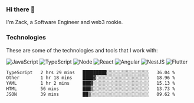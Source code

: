 ### Hi there 👋
I'm Zack, a Software Engineer and web3 rookie.

### Technologies
These are some of the technologies and tools that I work with:

![JavaScript](https://img.shields.io/badge/JavaScript-323330.svg?logo=javascript&logoColor=F7DF1E) 
![TypeScript](https://img.shields.io/badge/TypeScript-007ACC.svg?logo=typescript&logoColor=white) 
![Node](https://img.shields.io/badge/Node.js-43853D.svg?logo=node.js&logoColor=white)
![React](https://img.shields.io/badge/React-20232a.svg?logo=react&logoColor=61DAFB) 
![Angular](https://img.shields.io/badge/Angular-E23237.svg?logo=angularjs&logoColor=white)
![NestJS](https://img.shields.io/badge/NestJS-E0234E?logo=nestjs&logoColor=white)
![Flutter](https://img.shields.io/badge/Flutter-02569B.svg?logo=flutter&logoColor=white)

<!--START_SECTION:waka-->

```txt
TypeScript   2 hrs 29 mins   █████████░░░░░░░░░░░░░░░░   36.04 %
Other        1 hr 18 mins    ████▓░░░░░░░░░░░░░░░░░░░░   18.96 %
YAML         1 hr 2 mins     ███▓░░░░░░░░░░░░░░░░░░░░░   15.13 %
HTML         56 mins         ███▒░░░░░░░░░░░░░░░░░░░░░   13.73 %
JSON         39 mins         ██▒░░░░░░░░░░░░░░░░░░░░░░   09.62 %
```

<!--END_SECTION:waka-->
